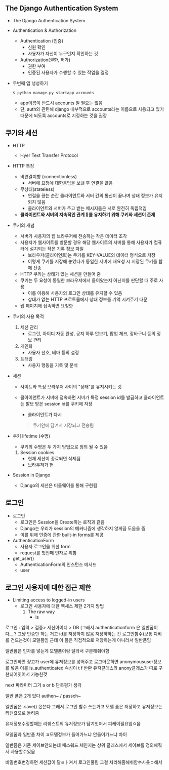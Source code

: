 ## The Django Authentication System

* The Django Authentication System

* Authentication & Authorization

  * Authentication (인증)
    * 신원 확인
    * 사용자가 자신이 누구인지 확인하는 것
  * Authorization(권한, 허가)
    * 권한 부여
    * 인증된 사용자가 수행할 수 있는 작업을 결정

* 두번째 앱 생성하기

  ```
  $ python manage.py startapp accounts
  ```

  * app이름이 반드시 accounts 일 필요는 없음
  * 단, auth와 관련해 django 내부적으로 accounts라는 이름으로 사용되고 있기 때문에 되도록 accounts로 지정하는 것을 권장







## 쿠기와 세션

* HTTP

  * Hyer Text Transfer Protocol

* HTTP 특징

  * 비연결지향 (connectionless)
    * 서버에 요청에 대한응답을 보낸 후 연결을 끊음
  * 무상태(stateless)
    * 연결을 끊는 순간 클라이언트와 서버 간의 통신이 끝나며 상태 정보가 유지되지 않음
    * 클라이언트와 서버가 주고 받는 메시지들은 서로 완전히 독립적임
  * **클라이언트와 서버의 지속적인 관계ㅒ를 유지하기 위해 쿠키와 세션이 존재**

* 쿠키의 개념

  * 서버가 사용자의 웹 브라우저에 전송하는 작은 데이터 조각
  * 사용자가 웹사이트를 방문할 경우 해당 웹사이트의 서버를 통해 사용자가 컴퓨터에 설치되는 작은 기록 정보 파일
    * 브라우저(클라이언트)는 쿠키를 KEY-VALUE의 데이터 형식으로 저장
    * 이렇게 쿠키를 저장해 놓았다가 동일한 서버에 재요청 시 저장된 쿠키를 함께 전송
  * HTTP 쿠키는 상태가 있는 세션을 만들어 줌
  * 쿠키는 두 요청이 동일한 브라우저에서 들어왔는지 아닌지를 판단할 때 주로 사용
    * 이를 이용해 사용자의 로그인 상태를 유지할 수 있음
    * 상태가 없는 HTTP 프로토콜에서 상태 정보를 기억 시켜주기 때문
  * 웹 페이지에 접속하면 요청한

* 쿠키의 사용 목적

  1. 세션 관리
     * 로그린, 아이디 자동 완성, 공지 하루 안보기, 팝업 체크, 장바구니 등의 정보 관리
  2. 개인화
     * 사용자 선호, 테마 등의 설정
  3. 트래킹
     * 사용자 행동을 기록 및 분석

* 세션

  * 사이트와 특정 브라우저 사이의 "상태"를 유지시키는 것

  * 클아이언트가 서버에 접속하면 서버가 특정 session id를 발급하고 클라이언트는 밝브 받은 session id를 쿠키에 저장

    * 클라이언트가 다시 

    > 쿠키안에 담겨서 저장되고 전송됨

* 쿠키 lifetime (수명)

  * 쿠키의 수명은 두 가지 방법으로 정의 될 수 있음

  1. Session cookies
     * 현재 세션이 종료되면 삭제됨
     * 브라우저가 현

* Session in Django

  * Django의 세션은 미들웨어를 통해 구현됨



## 로그인

* 로그인
  * 로그인은 Session을 Create하는 로직과 같음
  * Django는 우리가 session의 메커니즘에 생각하지 않게끔 도움을 줌
  * 이를 위해 인증에 관한 built-in forms를 제공
* AuthenticationForm
  * 사용자 로그인을 위한 form
  * request를 첫번째 인자로 취함
* get_user()
  * AuthenticationForm의 인스턴스 메서드
  * user



## 로그인 사용자에 대한 접근 제한

* Limiting access to logged-in users
  * 로그인 사용자에 대한 엑세스 제한 2가지 방법
    1. The raw way
       * is



로그인 : 입력 > 검증> 세션아이디 > DB (그래서 authenticationform 은 일반폼이다,...? 그냥 인증만 하는 거고 id를 저장하지 않음 저장하하는 건 로그인함수)보통 디비를 건드는것이 모델폼임 근데 이 폼은 직접적으로 저장하는게 아니라서 일반폼임

일반폼은 인자를 넣는게 모델폼이랑 달라서 구분해줘야함



로그인하면 쟝고가 user에 유저정보를 넣어주고 로그아웃하면 anonymoususer정보를 넣음 이를 is_authenticated 속성이 t f 반환 유저클래스와 anony클래스가 따로 구현되어잇어서 가능한것





next 파라미터 그거 a or b 단축평가 생각 



일반 폼은 2개 있다 authen~ / passch~

일반폼은 .save() 몼쓴다 그래서 로그인 함수 쓰는거고 모델 폼은 저장하고 유저정보는 리턴값으로 돌려줌

유저정보수정할때는 리퀘스트의 유저정보가 담겨잇어서 피케이필요업ㅇ음



모델폼과 일반폼 차이 ㅍ모델정보가 들어가느냐 안들어가느냐 차이

일반폼은 거즌 세이브안되는데 패스워드 체인지는 상위 클래스에서 세이브를 정의해줘서 사용할수있음

비밀번호변경하면 세션값이 달ㄹㅏ져서 로그인풀림 그걸 처리해줌해쉬함수사욧ㅇ해서